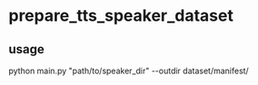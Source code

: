 # prepare_tts_speaker_dataset
## usage
python main.py "path/to/speaker_dir" --outdir dataset/manifest/
